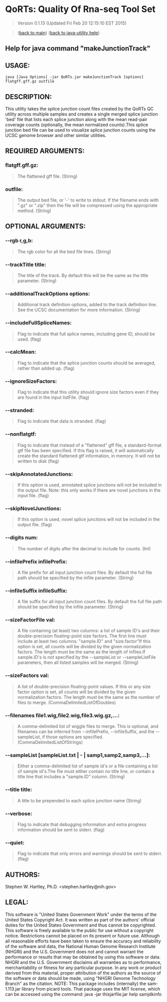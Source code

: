 # QoRTs: Quality Of Rna-seq Tool Set
> Version 0.1.13 (Updated Fri Feb 20 12:15:10 EST 2015)

> ([back to main](../index.html)) ([back to java-utility help](index.html))

## Help for java command "makeJunctionTrack"

## USAGE:

    java [Java Options] -jar QoRTs.jar makeJunctionTrack [options] flatgff.gff.gz outfile


## DESCRIPTION:

This utility takes the splice junction count files created by the QoRTs QC utility across multiple samples and creates a single merged splice junction 'bed' file that lists each splice junction along with the mean read\-pair coverage counts \(optionally, the mean normalized counts\)\.This splice junction bed file can be used to visualize splice junction counts using the UCSC genome browser and other similar utilities\.

## REQUIRED ARGUMENTS:
### flatgff.gff.gz:

> The flattened gff file. (String)


### outfile:

> The output bed file, or '-' to write to stdout. If the filename ends with ".gz" or ".zip" then the file will be compressed using the appropriate method. (String)



## OPTIONAL ARGUMENTS:
### --rgb r,g,b:

> The rgb color for all the bed file lines. (String)

### --trackTitle title:

> The title of the track. By default this will be the same as the title parameter. (String)

### --additionalTrackOptions options:

> Additional track definition options, added to the track definition line. See the UCSC documentation for more information. (String)

### --includeFullSpliceNames:

> Flag to indicate that full splice names, including gene ID, should be used. (flag)

### --calcMean:

> Flag to indicate that the splice junction counts should be averaged, rather than added up. (flag)

### --ignoreSizeFactors:

> Flag to indicate that this utility should ignore size factors even if they are found in the input listFile. (flag)

### --stranded:

> Flag to indicate that data is stranded. (flag)

### --nonflatgtf:

> Flag to indicate that instead of a "flattened" gff file, a standard-format gtf file has been specified. If this flag is raised, it will automatically create the standard flattened gtf information, in memory. It will not be written to disk (flag)

### --skipAnnotatedJunctions:

> If this option is used, annotated splice junctions will not be included in the output file. Note: this only works if there are novel junctions in the input file. (flag)

### --skipNovelJunctions:

> If this option is used, novel splice junctions will not be included in the output file. (flag)

### --digits num:

> The number of digits after the decimal to include for counts. (Int)

### --infilePrefix infilePrefix:

> A file prefix for all input junction count files. By default the full file path should be specified by the infile parameter. (String)

### --infileSuffix infileSuffix:

> A file suffix for all input junction count files. By default the full file path should be specified by the infile parameter. (String)

### --sizeFactorFile val:

> A file containing (at least) two columns: a list of sample ID's and their double-precision floating-point size factors. The first line must include at least two columns: "sample.ID" and "size.factor"If this option is set, all counts will be divided by the given normalization factors. The length must be the same as the length of infiles.If sample.ID's is not specified by the --sampleList or --sampleListFile parameters, then all listed samples will be merged. (String)

### --sizeFactors val:

> A list of double-precision floating-point values. If this or any size factor option is set, all counts will be divided by the given normalization factors. The length must be the same as the number of files to merge. (CommaDelimitedListOfDoubles)

### --filenames file1.wig,file2.wig,file3.wig.gz,...:

> A comma-delimited list of wiggle files to merge. This is optional, and filenames can be inferred from --infilePrefix, --infileSuffix, and the --sampleList, if those options are specified. (CommaDelimitedListOfStrings)

### --sampleList [sampleList.txt | - | samp1,samp2,samp3,...]:

> Either a comma-delimited list of sample id's or a file containing a list of sample id's.The file must either contain no title line, or contain a title line that includes a "sample.ID" column. (String)

### --title title:

> A title to be prepended to each splice junction name (String)

### --verbose:

> Flag to indicate that debugging information and extra progress information should be sent to stderr. (flag)

### --quiet:

> Flag to indicate that only errors and warnings should be sent to stderr. (flag)

## AUTHORS:

Stephen W\. Hartley, Ph\.D\. <stephen\.hartley@nih\.gov>

## LEGAL:

 This software is "United States Government Work" under the terms of the United States Copyright  Act\.  It was written as part of the authors' official duties for the United States Government and  thus cannot be copyrighted\.  This software is freely available to the public for use without a  copyright notice\.  Restrictions cannot be placed on its present or future use\.  Although all reasonable efforts have been taken to ensure the accuracy and reliability of the  software and data, the National Human Genome Research Institute \(NHGRI\) and the U\.S\. Government  does not and cannot warrant the performance or results that may be obtained by using this software  or data\.  NHGRI and the U\.S\. Government disclaims all warranties as to performance, merchantability  or fitness for any particular purpose\.  In any work or product derived from this material, proper attribution of the authors as the source  of the software or data should be made, using "NHGRI Genome Technology Branch" as the citation\.  NOTE: This package includes \(internally\) the sam\-1\.113\.jar library from picard tools\. That package uses the MIT license, which can be accessed using the command:  java \-jar thisjarfile\.jar help samjdkinfo

